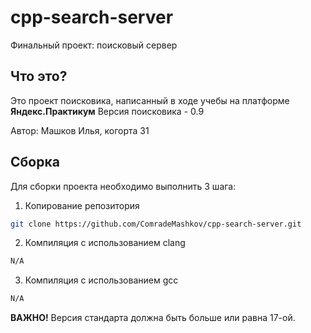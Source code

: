 # cpp-search-server
Финальный проект: поисковый сервер


## Что это?
Это проект поисковика, написанный в ходе учебы на платформе **Яндекс.Практикум**
Версия поисковика - 0.9

Автор: Машков Илья, когорта 31


## Сборка
Для сборки проекта необходимо выполнить 3 шага:

1. Копирование репозитория
```bash
git clone https://github.com/ComradeMashkov/cpp-search-server.git
```

2. Компиляция с использованием clang
```bash
N/A
```

3. Компиляция с использованием gcc
```bash
N/A
```

**ВАЖНО!** Версия стандарта должна быть больше или равна 17-ой.
